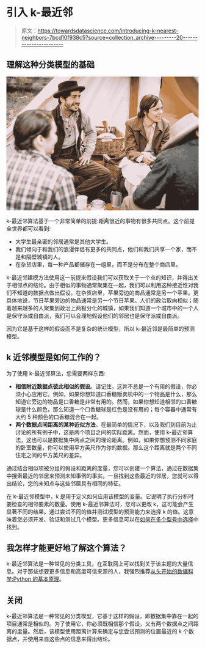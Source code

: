 # 引入 k-最近邻

> 原文：<https://towardsdatascience.com/introducing-k-nearest-neighbors-7bcd10f938c5?source=collection_archive---------20----------------------->

## 理解这种分类模型的基础

![](img/a44c3ab56b58df10cf9e9b0daf1266e7.png)

k-最近邻算法基于一个非常简单的前提:距离很近的事物有很多共同点。这个前提全世界都可以看到:

*   大学生最亲密的邻居通常是其他大学生。
*   我们倾向于和我们的浪漫伴侣有更多的共同点，他们和我们共享一个家，而不是和隔壁城镇的人。
*   在杂货店里，每一种产品都储存在一组里，而不是分布在整个商店里。

k-最近邻建模方法使用这一前提来假设我们可以获取关于一个点的知识，并得出关于相邻点的结论。由于相似的事物通常聚集在一起，我们可以利用这种接近性对我们不知道的数据点做出假设。在杂货店里，苹果旁边的商品通常是另一个苹果。更具体地说，节日苹果旁边的物品通常是另一个节日苹果。人们的政治取向相似；随着越来越多的人聚集到政治上两极分化的城镇，如果我们知道一个城市中的一个人是保守派或自由派，我们可以合理地假设他们的邻居也是保守派或自由派。

因为它是基于这样的假设而不是复杂的统计模型，所以 k-最近邻是最简单的预测模型。

## k 近邻模型是如何工作的？

为了使用 k-最近邻算法，您需要两样东西:

*   **相信附近数据点彼此相似的假设**。请记住，这并不总是一个有用的假设，你必须小心应用它。例如，如果你想知道口香糖贩卖机中的一个物品是什么，那么知道它旁边的物品是口香糖是非常有用的。然而，如果你想知道相邻的口香糖球是什么颜色，那么知道一个口香糖球是红色是没有用的；每个容器中通常有大约 5 种颜色的口香糖混合在一起。
*   **两个数据点间距离的某种近似方法**。在最简单的情况下，以及我们到目前为止讨论的所有例子中，这是两个项目之间的实际距离。然而，使用 k-最近邻算法，这也可以是数据集中两点之间的理论距离。例如，如果你想预测不同家庭的卧室数量，你可以使用平方英尺作为你的数据。那么这个距离就是两个不同住宅之间的平方英尺的差异。

通过结合相似项被分组的假设和距离的度量，您可以创建一个算法，通过在数据集中搜索最近的邻居来预测未知事例的事实。一旦找到这些最近的邻居，您就可以得出结论，您的未知点与这些邻居具有相同的特征。

在 k-最近邻模型中，k 是用于定义如何应用该模型的变量。它说明了执行分析时要检查的相邻要素的数量。使用 k-最近邻算法时，您可以更改 k，这可能会产生显著不同的结果。通过尝试不同的值并测试模型的预测能力来选择 k 的值。这意味着您必须开发、验证和测试几个模型。更多信息可以在[如何在多个型号中选择](/how-to-choose-between-multiple-models-a0c274b4228a)中找到。

## 我怎样才能更好地了解这个算法？

k-最近邻算法是一种常见的分类工具，在互联网上可以找到关于该主题的大量信息。对于那些想要更多信息和高度可信来源的人，我强烈推荐[从头开始的数据科学:Python 的基本原理](https://www.amazon.com/gp/product/1492041130/ref=as_li_tl?ie=UTF8&camp=1789&creative=9325&creativeASIN=1492041130&linkCode=as2&tag=petergrantpub-20&linkId=fd514f3035abb73af2aefe53ba8aa613)。

## 关闭

k-最近邻算法是一种常见的分类模型，它基于这样的假设，即数据集中靠在一起的项目通常是相似的。为了使用它，你必须既相信那个假设，又有两个数据点之间距离的度量。然后，该模型使用距离计算来确定与您尝试预测的位置最近的 k 个数据点，并使用来自这些点的信息来得出结论。